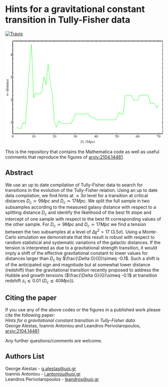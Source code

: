 # Hints for a gravitational constant transition in Tully-Fisher data

[![Travis](https://img.shields.io/badge/language-Mathematica-green.svg)]()

<p align="center">
<img src="preview.png" width="700" title="preview" />
</p>

This is the repository that contains the Mathematica code as well as useful comments that reproduce the figures of [arxiv:2104.14481](https://arxiv.org/abs/2104.14481).

## Abstract
We use an up to date compilation of Tully-Fisher data to search for transitions in the evolution of the Tully-Fisher relation. Using an up to date data compilation, we find hints at $\approx 3\sigma$ level for a transition at critical distances $D_c \simeq 9 Mpc$ and $D_c \simeq 17 Mpc$. We split the full sample in two subsamples according to the measured galaxy distance with respect to a splitting distance $D_c$ and identify the likelihood of the best fit slope and intercept of one sample with respect to the best fit corresponding values of the other sample. For $D_c \simeq 9 Mpc$ and $D_c \simeq 17 Mpc$ we find a tension between the two subsamples at a level of $\Delta \chi^2 > 17\;  (3.5\sigma)$. Using a Monte-Carlo simulation we demonstrate that this result is robust with respect to random statistical and systematic variations of the galactic distances. If the tension is interpreted as due to a gravitational strength transition, it would imply a shift of the effective gravitational constant to lower values for distances larger than $D_c$ by $\frac{\Delta G}{G}\simeq -0.1$. Such a shift is of the anticipated  sign and magnitude but at somewhat lower distance (redshift) than the gravitational transition recently proposed to address the Hubble and growth tensions ($\frac{\Delta G}{G}\simeq -0.1$ at transition redshift  $z_t\lesssim 0.01$ ($D_c\lesssim 40 Mpc$)).

## Citing the paper 
If you use any of the above codes or the figures in a published work please cite the following paper:
<br>*Hints for a gravitational constant transition in Tully-Fisher data*
<br>George Alestas, Ioannis Antoniou and Leandros Perivolaropoulos, [arxiv:2104.14481](https://arxiv.org/abs/2104.14481)

Any further questions/comments are welcome.


## Authors List
George Alestas - <g.alestas@uoi.gr>
<br>Ioannis Antoniou - <i.antoniou@uoi.gr>
<br>Leandros Perivolaropoulos - <leandros@uoi.gr>
